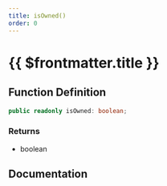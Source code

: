 ```yaml
---
title: isOwned()
order: 0
---
```


# {{ $frontmatter.title }}

## Function Definition

```ts
public readonly isOwned: boolean;
```

### Returns

* boolean

## Documentation

<!--@include: ./parts/isOwned.md-->

